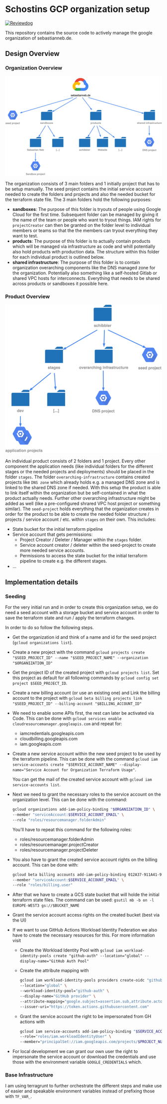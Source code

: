 # Schostins GCP organization setup

[![Reviewdog](https://github.com/schostin/gcp-organization/actions/workflows/reviewdog.yml/badge.svg)](https://github.com/schostin/gcp-organization/actions/workflows/reviewdog.yml)

This repository contains the source code to actively manage the google organization of sebastianneb.de.

## Design Overview

### Organization Overview

![Organization Overview](./images/org-overview.png)

The organization consists of 3 main folders and 1 initially project that has to be setup manually.
The seed project contains the initial service account needed to create the folders and projects
and also the needed bucket for the terraform state file.
The 3 main folders hold the following purposes:

- **sandboxes**: The purpose of this folder is tryouts of people using Google Cloud for the first time.
  Subsequent folder can be managed by giving it the name of the team or people who want to tryout things.
  IAM rights for `projectCreator` can then be granted on the folder level to individual members or teams
  so that the the members can tryout everything they want to test.
- **products**: The purpose of this folder is to actually contain products which will be managed via
  infrastructure as code and whill potentially also hold products with production data. The structure
  within this folder for each individual product is outlined below.
- **shared infrastructure**: The purpose of this folder is to contain organization overarching components
  like the DNS managed zone for the organization. Potentially also something like a self-hosted Gitlab
  or shared VPC hosts for interconnects. Everything that needs to be shared across products or sandboxes
  it possible here.

### Product Overview

![Product Overview](./images/product-overview.png)

An individual product consists of 2 folders and 1 project. Every other component the application needs
(like individual folders for the different stages or the needed projects and deployments) should
be placed in the folder `stages`. The folder `overarching-infrastructure` contains created projects
like `DNS zone` which already holds e.g. a managed DNS zone and is linked to the shared DNS zone if needed.
With this setup the product is able to link itself within the organization but be self-contained in what
the product actually needs. Further other overarching infrastructure might be added as well (like a
pre-configured shrared VPC host project or something similar).
The `seed-project` holds everything that the organization creates in order for the product to be able
to create the needed folder structure / projects / service account / etc. within `stages` on their own.
This includes:

- State bucket for the initial terraform pipeline
- Service account that gets permissions:
  - Project Creator / Deleter / Manager within the `stages` folder.
  - Service account creator / deleter within the seed-project to create more needed service accounts.
  - Permissions to access the state bucket for the initial terraform pipeline to create e.g. the different
    stages.
- ...

## Implementation details

### Seeding

For the very initial run and in order to create this organization setup, we do need a seed account with a
storage bucket and service account in order to save the terraform state and run / apply the terraform changes.

In order to do so follow the following steps.

- Get the organization id and think of a name and id for the seed project (`gcloud organizations list`).
- Create a new project with the command
  `gcloud projects create "$SEED_PROJECT_ID" --name "$SEED_PROJECT_NAME" --organization "$ORGANIZATION_ID"`
- Get the project ID of the created project with `gcloud projects list`. Set this project as default for
  all following commands by `gcloud config set project $SEED_PROJECT_ID`.
- Create a new billing account (or use an existing one) and Link the billing account to the project with
  `gcloud beta billing projects link "$SEED_PROJECT_ID" --billing-account "$BILLING_ACCOUNT_ID"`
- We need to enable some APIs first, the rest can later be activated via Code. This can be done with
  `gcloud services enable cloudresourcemanager.googleapis.com` and repeat for:
  - iamcredentials.googleapis.com
  - cloudbilling.googleapis.com
  - iam.googleapis.com
- Create a new service account within the new seed project to be used by the terraform pipeline. This can be
  done with the command
  `gcloud iam service-accounts create "$SERVICE_ACCOUNT_NAME" --display-name="Service Account for Organization Terraform Usage"`.

  You can get the mail of the created service account with `gcloud iam service-accounts list`.

- Next we need to grant the necessary roles to the service account on the organization level. This can be done with the command:

  ```bash
  gcloud organizations add-iam-policy-binding "$ORGANIZATION_ID" \
  --member "serviceAccount:$SERVICE_ACCOUNT_EMAIL" \
  --role "roles/resourcemanager.folderAdmin"
  ```

  You'll have to repeat this command for the following roles:

  - roles/resourcemanager.folderAdmin
  - roles/resourcemanager.projectCreator
  - roles/resourcemanager.projectDeleter

- You also have to grant the created service account rights on the billing account. This can be done with:

  ```bash
  gcloud beta billing accounts add-iam-policy-binding 012A37-911A41-9E7FAA \
  --member "serviceAccount:$SERVICE_ACCOUNT_EMAIL" \
  --role "roles/billing.user"
  ```

- After that we have to create a GCS state bucket that will holde the initial terraform state files. The command
  can be used: `gsutil mb -b on -l EUROPE-WEST3 gs://$BUCKET_NAME`
- Grant the service account access rights on the created bucket (best via the UI)
- If we want to use GitHub Actions Workload Identity Federation we also have to create the necessary resources for this. For more
  information visit [](https://cloud.google.com/blog/products/identity-security/enabling-keyless-authentication-from-github-actions)

  - Create the Workload Identity Pool with
    `gcloud iam workload-identity-pools create "github-auth" --location="global" --display-name="GitHub Auth Pool"`
  - Create the attribute mapping with

    ```bash
    gcloud iam workload-identity-pools providers create-oidc "github-provider" \
    --location="global" \
    --workload-identity-pool="github-auth" \
    --display-name="GitHub provider" \
    --attribute-mapping="google.subject=assertion.sub,attribute.actor=assertion.actor,attribute.repository=assertion.repository" \
    --issuer-uri="https://token.actions.githubusercontent.com"
    ```

  - Grant the service account the right to be impersonated from GH actions with

    ```bash
    gcloud iam service-accounts add-iam-policy-binding "$SERVICE_ACCOUNT_EMAIL" \
    --role="roles/iam.workloadIdentityUser" \
    --member="principalSet://iam.googleapis.com/projects/$PROJECT_NUMBER/locations/global/workloadIdentityPools/github-auth/subject/$GITHUB_REPOSITORY_WITH_OWNER"
    ```

- For local development we can grant our own user the right to impersonate the service account or download the credentials and use those with
  the environment variable `GOOGLE_CREDENTIALS` which.

### Base Infrastructure

I am using terragrunt to further orchestrate the different steps and make use of easier and speakable
environment variables instead of prefixing those with `TF_VAR_`.
